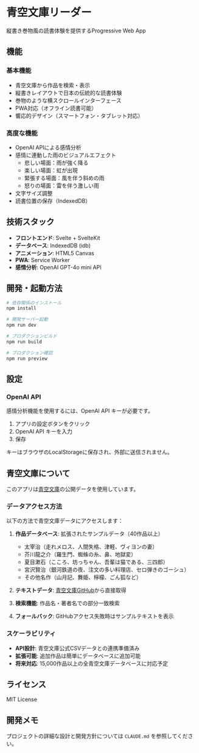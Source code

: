 # 青空文庫リーダー

縦書き巻物風の読書体験を提供するProgressive Web App

## 機能

### 基本機能
- 青空文庫から作品を検索・表示
- 縦書きレイアウトで日本の伝統的な読書体験
- 巻物のような横スクロールインターフェース
- PWA対応（オフライン読書可能）
- 響応的デザイン（スマートフォン・タブレット対応）

### 高度な機能
- OpenAI APIによる感情分析
- 感情に連動した雨のビジュアルエフェクト
  - 悲しい場面：雨が強く降る
  - 楽しい場面：虹が出現
  - 緊張する場面：風を伴う斜めの雨
  - 怒りの場面：雷を伴う激しい雨
- 文字サイズ調整
- 読書位置の保存（IndexedDB）

## 技術スタック

- **フロントエンド**: Svelte + SvelteKit
- **データベース**: IndexedDB (idb)
- **アニメーション**: HTML5 Canvas
- **PWA**: Service Worker
- **感情分析**: OpenAI GPT-4o mini API

## 開発・起動方法

```bash
# 依存関係のインストール
npm install

# 開発サーバー起動
npm run dev

# プロダクションビルド
npm run build

# プロダクション確認
npm run preview
```

## 設定

### OpenAI API
感情分析機能を使用するには、OpenAI API キーが必要です。

1. アプリの設定ボタンをクリック
2. OpenAI API キーを入力
3. 保存

キーはブラウザのLocalStorageに保存され、外部に送信されません。

## 青空文庫について

このアプリは[青空文庫](https://www.aozora.gr.jp/)の公開データを使用しています。

### データアクセス方法

以下の方法で青空文庫データにアクセスします：

1. **作品データベース**: 拡張されたサンプルデータ（40作品以上）
   - 太宰治（走れメロス、人間失格、津軽、ヴィヨンの妻）
   - 芥川龍之介（羅生門、蜘蛛の糸、鼻、地獄変）
   - 夏目漱石（こころ、坊っちゃん、吾輩は猫である、三四郎）
   - 宮沢賢治（銀河鉄道の夜、注文の多い料理店、セロ弾きのゴーシュ）
   - その他名作（山月記、舞姫、檸檬、ごん狐など）

2. **テキストデータ**: [青空文庫GitHub](https://github.com/aozorahack/aozorabunko_text)から直接取得

3. **検索機能**: 作品名・著者名での部分一致検索

4. **フォールバック**: GitHubアクセス失敗時はサンプルテキストを表示

### スケーラビリティ

- **API設計**: 青空文庫公式CSVデータとの連携準備済み
- **拡張可能**: 追加作品は簡単にデータベースに追加可能
- **将来対応**: 15,000作品以上の全青空文庫データベースに対応予定

## ライセンス

MIT License

## 開発メモ

プロジェクトの詳細な設計と開発方針については `CLAUDE.md` を参照してください。